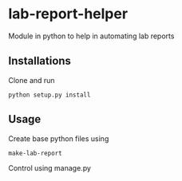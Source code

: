 lab-report-helper
=================

Module in python to help in automating lab reports

Installations
-------------
Clone and run
```
python setup.py install
```

Usage
-----
Create base python files using

```
make-lab-report
```

Control using manage.py
